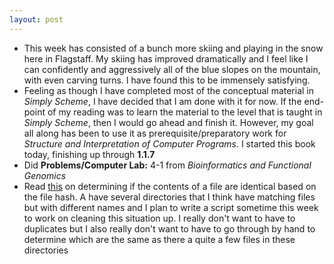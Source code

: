 ```yaml
--- 
layout: post 
---
```

- This week has consisted of a bunch more skiing and playing in the snow here in Flagstaff. My skiing has improved dramatically and I feel like I can confidently and aggressively all of the blue slopes on the mountain, with even carving turns. I have found this to be immensely satisfying.
- Feeling as though I have completed most of the conceptual material in *Simply Scheme*, I have decided that I am done with it for now. If the end-point of my reading was to learn the material to the level that is taught in *Simply Scheme*, then I would go ahead and finish it. However, my goal all along has been to use it as prerequisite/preparatory work for *Structure and Interpretation of Computer Programs*. I started this book today, finishing up through **1.1.7**
- Did **Problems/Computer Lab:** 4-1 from *Bioinformatics and Functional Genomics*
- Read [this](https://powershell.one/tricks/filesystem/finding-duplicate-files) on determining if the contents of a file are identical based on the file hash. A have several directories that I think have matching files but with different names and I plan to write a script sometime this week to work on cleaning this situation up. I really don't want to have to duplicates but I also really don't want to have to go through by hand to determine which are the same as there a quite a few files in these directories
